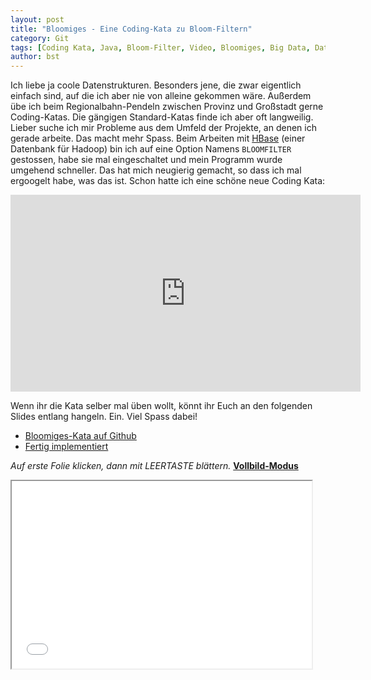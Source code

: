 ```yaml
---
layout: post
title: "Bloomiges - Eine Coding-Kata zu Bloom-Filtern"
category: Git
tags: [Coding Kata, Java, Bloom-Filter, Video, Bloomiges, Big Data, Datenstrukturen, Hadoop, HBase]
author: bst
---
```


Ich liebe ja coole Datenstrukturen. Besonders jene, die zwar eigentlich einfach sind, auf die ich aber nie von alleine gekommen wäre. Außerdem übe ich beim Regionalbahn-Pendeln zwischen Provinz und Großstadt gerne Coding-Katas. Die gängigen Standard-Katas finde ich aber oft langweilig. Lieber suche ich mir Probleme aus dem Umfeld der Projekte, an denen ich gerade arbeite. Das macht mehr Spass. Beim Arbeiten mit [HBase](https://hbase.apache.org/) (einer Datenbank für Hadoop) bin ich auf eine Option Namens `BLOOMFILTER` gestossen, habe sie mal eingeschaltet und mein Programm wurde umgehend schneller. Das hat mich neugierig gemacht, so dass ich mal ergoogelt habe, was das ist. Schon hatte ich eine schöne neue Coding Kata:

<iframe width="560" height="315" src="https://www.youtube.com/embed/XqvOvgqICxU" frameborder="0" allowfullscreen></iframe>

Wenn ihr die Kata selber mal üben wollt, könnt ihr Euch an den folgenden Slides entlang hangeln. Ein. Viel Spass dabei!

 * [Bloomiges-Kata auf Github](https://github.com/bstachmann/kata-bloomiges)
 * [Fertig implementiert](https://github.com/bstachmann/kata-bloomiges/commits/2016-02-14-bloomiges)

*Auf erste Folie klicken, dann mit LEERTASTE blättern.* [**Vollbild-Modus**](/slides/bloomiges/)

<iframe src="/slides/bloomiges/" width="480" height="300" name="Slides embedded">
  [**Bloomiges**](/slides/bloomiges/)
</iframe>
